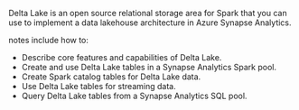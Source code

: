 Delta Lake is an open source relational storage area for Spark that you can use to implement a data lakehouse architecture in Azure Synapse Analytics.

notes include how to:
- Describe core features and capabilities of Delta Lake.
- Create and use Delta Lake tables in a Synapse Analytics Spark pool.
- Create Spark catalog tables for Delta Lake data.
- Use Delta Lake tables for streaming data.
- Query Delta Lake tables from a Synapse Analytics SQL pool.



